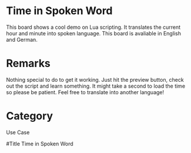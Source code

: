 # Time in Spoken Word
This board shows a cool demo on Lua scripting. It translates the current hour and minute into spoken language. This board is avaliable in English and German.

# Remarks
Nothing special to do to get it working. Just hit the preview button, check out the script and learn something. It might take a second to load the time so please
be patient. Feel free to translate into another language!

# Category
Use Case

#Title 
Time in Spoken Word